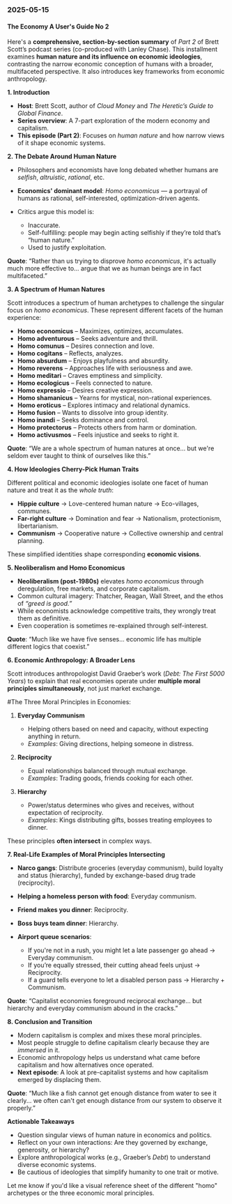 ### 2025-05-15
#### The Economy A User's Guide No 2

Here's a **comprehensive, section-by-section summary** of *Part 2* of Brett Scott’s podcast series (co-produced with Lanley Chase). This installment examines **human nature and its influence on economic ideologies**, contrasting the narrow economic conception of humans with a broader, multifaceted perspective. It also introduces key frameworks from economic anthropology.



**1. Introduction**

* **Host**: Brett Scott, author of *Cloud Money* and *The Heretic’s Guide to Global Finance*.
* **Series overview**: A 7-part exploration of the modern economy and capitalism.
* **This episode (Part 2)**: Focuses on *human nature* and how narrow views of it shape economic systems.



**2. The Debate Around Human Nature**

* Philosophers and economists have long debated whether humans are *selfish*, *altruistic*, *rational*, etc.
* **Economics' dominant model**: *Homo economicus* — a portrayal of humans as rational, self-interested, optimization-driven agents.
* Critics argue this model is:

  * Inaccurate.
  * Self-fulfilling: people may begin acting selfishly if they’re told that’s “human nature.”
  * Used to justify exploitation.

**Quote**: “Rather than us trying to disprove *homo economicus*, it's actually much more effective to... argue that we as human beings are in fact multifaceted.”



**3. A Spectrum of Human Natures**

Scott introduces a spectrum of human archetypes to challenge the singular focus on *homo economicus*. These represent different facets of the human experience:

* **Homo economicus** – Maximizes, optimizes, accumulates.
* **Homo adventurous** – Seeks adventure and thrill.
* **Homo comunus** – Desires connection and love.
* **Homo cogitans** – Reflects, analyzes.
* **Homo absurdum** – Enjoys playfulness and absurdity.
* **Homo reverens** – Approaches life with seriousness and awe.
* **Homo meditari** – Craves emptiness and simplicity.
* **Homo ecologicus** – Feels connected to nature.
* **Homo expressio** – Desires creative expression.
* **Homo shamanicus** – Yearns for mystical, non-rational experiences.
* **Homo eroticus** – Explores intimacy and relational dynamics.
* **Homo fusion** – Wants to dissolve into group identity.
* **Homo inandi** – Seeks dominance and control.
* **Homo protectorus** – Protects others from harm or domination.
* **Homo activusmos** – Feels injustice and seeks to right it.

**Quote**: “We are a whole spectrum of human natures at once... but we're seldom ever taught to think of ourselves like this.”



**4. How Ideologies Cherry-Pick Human Traits**

Different political and economic ideologies isolate one facet of human nature and treat it as the *whole truth*:

* **Hippie culture** → Love-centered human nature → Eco-villages, communes.
* **Far-right culture** → Domination and fear → Nationalism, protectionism, libertarianism.
* **Communism** → Cooperative nature → Collective ownership and central planning.

These simplified identities shape corresponding **economic visions**.



**5. Neoliberalism and Homo Economicus**

* **Neoliberalism (post-1980s)** elevates *homo economicus* through deregulation, free markets, and corporate capitalism.
* Common cultural imagery: Thatcher, Reagan, Wall Street, and the ethos of *“greed is good.”*
* While economists acknowledge competitive traits, they wrongly treat them as definitive.
* Even cooperation is sometimes re-explained through self-interest.

**Quote**: “Much like we have five senses... economic life has multiple different logics that coexist.”



**6. Economic Anthropology: A Broader Lens**

Scott introduces anthropologist David Graeber’s work (*Debt: The First 5000 Years*) to explain that real economies operate under **multiple moral principles simultaneously**, not just market exchange.

#The Three Moral Principles in Economies:

1. **Everyday Communism**

   * Helping others based on need and capacity, without expecting anything in return.
   * *Examples*: Giving directions, helping someone in distress.

2. **Reciprocity**

   * Equal relationships balanced through mutual exchange.
   * *Examples*: Trading goods, friends cooking for each other.

3. **Hierarchy**

   * Power/status determines who gives and receives, without expectation of reciprocity.
   * *Examples*: Kings distributing gifts, bosses treating employees to dinner.

These principles **often intersect** in complex ways.



**7. Real-Life Examples of Moral Principles Intersecting**

* **Narco gangs**: Distribute groceries (everyday communism), build loyalty and status (hierarchy), funded by exchange-based drug trade (reciprocity).
* **Helping a homeless person with food**: Everyday communism.
* **Friend makes you dinner**: Reciprocity.
* **Boss buys team dinner**: Hierarchy.
* **Airport queue scenarios**:

  * If you're not in a rush, you might let a late passenger go ahead → Everyday communism.
  * If you’re equally stressed, their cutting ahead feels unjust → Reciprocity.
  * If a guard tells everyone to let a disabled person pass → Hierarchy + Communism.

**Quote**: “Capitalist economies foreground reciprocal exchange... but hierarchy and everyday communism abound in the cracks.”



**8. Conclusion and Transition**

* Modern capitalism is complex and mixes these moral principles.
* Most people struggle to define capitalism clearly because they are *immersed* in it.
* Economic anthropology helps us understand what came before capitalism and how alternatives once operated.
* **Next episode**: A look at pre-capitalist systems and how capitalism emerged by displacing them.

**Quote**: “Much like a fish cannot get enough distance from water to see it clearly... we often can't get enough distance from our system to observe it properly.”



**Actionable Takeaways**

* Question singular views of human nature in economics and politics.
* Reflect on your own interactions: Are they governed by exchange, generosity, or hierarchy?
* Explore anthropological works (e.g., Graeber’s *Debt*) to understand diverse economic systems.
* Be cautious of ideologies that simplify humanity to one trait or motive.



Let me know if you'd like a visual reference sheet of the different "homo" archetypes or the three economic moral principles.


